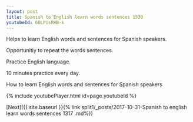 ```yaml
---
layout: post
title: Spanish to English learn words sentences 1530 
youtubeId: 6OLPisRKB-k
---
```

 
 
Helps to learn English words and sentences for Spanish speakers.

Opportunitiy to repeat the words sentences. 

Practice English language. 
 
10 minutes practice every day. 
 
How to learn English words and sentences for Spanish speakers 
 
{% include youtubePlayer.html id=page.youtubeId %}
 
 
[Next]({{ site.baseurl }}{% link  split1/_posts/2017-10-31-Spanish to english learn words sentences 1317 .md%})
 
